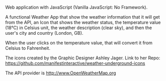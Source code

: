 Web application with JavaScript (Vanilla JavaScript: No Framework).

A functional Weather App that show the weather information that it will get from the API, an Icon that shows the weather status, the temperature value (18°C) in Celsius unit, the weather description (clear sky), and then the user's city and country (London, GB).

When the user clicks on the temperature value, that will convert it from Celsius to Fahrenheit.

The icons created by the Graphic Designer Ashley Jager.
Link to her Repo: https://github.com/manifestinteractive/weather-underground-icons

The API provider is http://www.OpenWeatherMap.org
